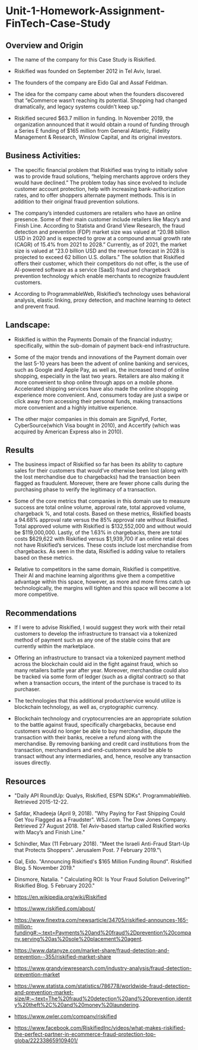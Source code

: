 # Unit-1-Homework-Assignment-FinTech-Case-Study


## Overview and Origin

* The name of the company for this Case Study is Riskified.

* Riskified was founded on September 2012 in Tel Aviv, Israel. 

* The founders of the company are Eido Gal and Assaf Feldman.

* The idea for the company came about when the founders discovered that “eCommerce wasn’t reaching its potential. Shopping had changed dramatically, and legacy systems couldn’t keep up.”

* Riskified secured $63.7 million in funding. In November 2019, the organization announced that it would obtain a round of funding through a Series E funding of $165 million from General Atlantic, Fidelity Management & Research, Winslow Capital, and its original investors.


## Business Activities:

* The specific financial problem that Riskified was trying to initially solve was to provide fraud solutions, “helping merchants approve orders they would have declined.” The problem today has since evolved to include customer account protection, help with increasing bank-authorization rates, and to offer shoppers alternate payment methods. This is in addition to their original fraud prevention solutions.

* The company’s intended customers are retailers who have an online presence. Some of their main customer include retailers like Macy’s and Finish Line. According to Statista and Grand View Research, the fraud detection and prevention (FDP) market size was valued at “20.98 billion USD in 2020 and is expected to grow at a compound annual growth rate (CAGR) of 15.4% from 2021 to 2028.” Currently, as of 2021, the market size is valued at “23.0 billion USD and the revenue forecast in 2028 is projected to exceed 62 billion U.S. dollars.” The solution that Riskified offers their customer, which their competitors do not offer, is the use of AI-powered software as a service (SaaS) fraud and chargeback prevention technology which enable merchants to recognize fraudulent customers.

* According to ProgrammableWeb, Riskified’s technology uses behavioral analysis, elastic linking, proxy detection, and machine learning to detect and prevent fraud.


## Landscape:

* Riskified is within the Payments Domain of the financial industry; specifically, within the sub-domain of payment back-end infrastructure.

* Some of the major trends and innovations of the Payment domain over the last 5-10 years has been the advent of online banking and services, such as Google and Apple Pay, as well as, the increased trend of online shopping, especially in the last two years. Retailers are also making it more convenient to shop online through apps on a mobile phone. Accelerated shipping services have also made the online shopping experience more convenient. And, consumers today are just a swipe or click away from accessing their personal funds, making transactions more convenient and a highly intuitive experience.

* The other major companies in this domain are Signifyd, Forter, CyberSource(which Visa bought in 2010), and Accertify (which was acquired by American Express also in 2010).


## Results

* The business impact of Riskified so far has been its ability to capture sales for their customers that would’ve otherwise been lost (along with the lost merchandise due to chargebacks) had the transaction been flagged as fraudulent. Moreover, there are fewer phone calls during the purchasing phase to verify the legitimacy of a transaction.

* Some of the core metrics that companies in this domain use to measure success are total online volume, approval rate, total approved volume, chargeback %, and total costs. Based on these metrics, Riskified boasts a 94.68% approval rate versus the 85% approval rate without Riskified. Total approved volume with Riskified is $132,552,000 and without would be $119,000,000. Lastly, of the 1.63% in chargebacks, there are total costs $629,622 with Riskified versus $1,939,700 if an online retail does not have Riskified’s services. These costs include lost merchandise from chargebacks. As seen in the data, Riskified is adding value to retailers based on these metrics.

* Relative to competitors in the same domain, Riskified is competitive. Their AI and machine learning algorithms give them a competitive advantage within this space, however, as more and more firms catch up technologically, the margins will tighten and this space will become a lot more competitive.


## Recommendations

* If I were to advise Riskified, I would suggest they work with their retail customers to develop the infrastructure to transact via a tokenized method of payment such as any one of the stable coins that are currently within the marketplace. 
 
* Offering an infrastructure to transact via a tokenized payment method across the blockchain could aid in the fight against fraud, which so many retailers battle year after year. Moreover, merchandise could also be tracked via some form of ledger (such as a digital contract) so that when a transaction occurs, the intent of the purchase is traced to its purchaser. 

* The technologies that this additional product/service would utilize is blockchain technology, as well as, cryptographic currency.

* Blockchain technology and cryptocurrencies are an appropriate solution to the battle against fraud, specifically chargebacks, because end customers would no longer be able to buy merchandise, dispute the transaction with their banks, receive a refund along with the merchandise. By removing banking and credit card institutions from the transaction, merchandisers and end-customers would be able to transact without any intermediaries, and, hence, resolve any transaction issues directly.

## Resources

* "Daily API RoundUp: Qualys, Riskified, ESPN SDKs". ProgrammableWeb. Retrieved 2015-12-22.

* Safdar, Khadeeja (April 9, 2018). "Why Paying for Fast Shipping Could Get You Flagged as a Fraudster". WSJ.com. The Dow Jones Company. Retrieved 27 August 2018. Tel Aviv-based startup called Riskified works with Macy’s and Finish Line."

* Schindler, Max (11 February 2018). "Meet the Israeli Anti-Fraud Start-Up that Protects Shoppers". Jerusalem Post. 7 February 2019."\

* Gal, Eido. "Announcing Riskified's $165 Million Funding Round". Riskified Blog. 5 November 2019."

* Dinsmore, Natalia. " Calculating ROI: Is Your Fraud Solution Delivering?" Riskified Blog. 5 February 2020."

* https://en.wikipedia.org/wiki/Riskified

* https://www.riskified.com/about/

* https://www.finextra.com/newsarticle/34705/riskified-announces-165-million-funding#:~:text=Payments%20and%20fraud%2Dprevention%20company,serving%20as%20sole%20placement%20agent.

* https://www.datanyze.com/market-share/fraud-detection-and-prevention--355/riskified-market-share

* https://www.grandviewresearch.com/industry-analysis/fraud-detection-prevention-market

* https://www.statista.com/statistics/786778/worldwide-fraud-detection-and-prevention-market-size/#:~:text=The%20fraud%20detection%20and%20prevention,identity%20theft%2C%20and%20money%20laundering.

* https://www.owler.com/company/riskified

* https://www.facebook.com/RiskifiedInc/videos/what-makes-riskified-the-perfect-partner-in-ecommerce-fraud-protection-top-globa/222338659109401/
